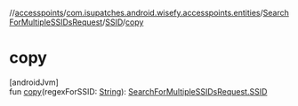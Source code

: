 //[accesspoints](../../../../index.md)/[com.isupatches.android.wisefy.accesspoints.entities](../../index.md)/[SearchForMultipleSSIDsRequest](../index.md)/[SSID](index.md)/[copy](copy.md)

# copy

[androidJvm]\
fun [copy](copy.md)(regexForSSID: [String](https://kotlinlang.org/api/latest/jvm/stdlib/kotlin/-string/index.html)): [SearchForMultipleSSIDsRequest.SSID](index.md)
